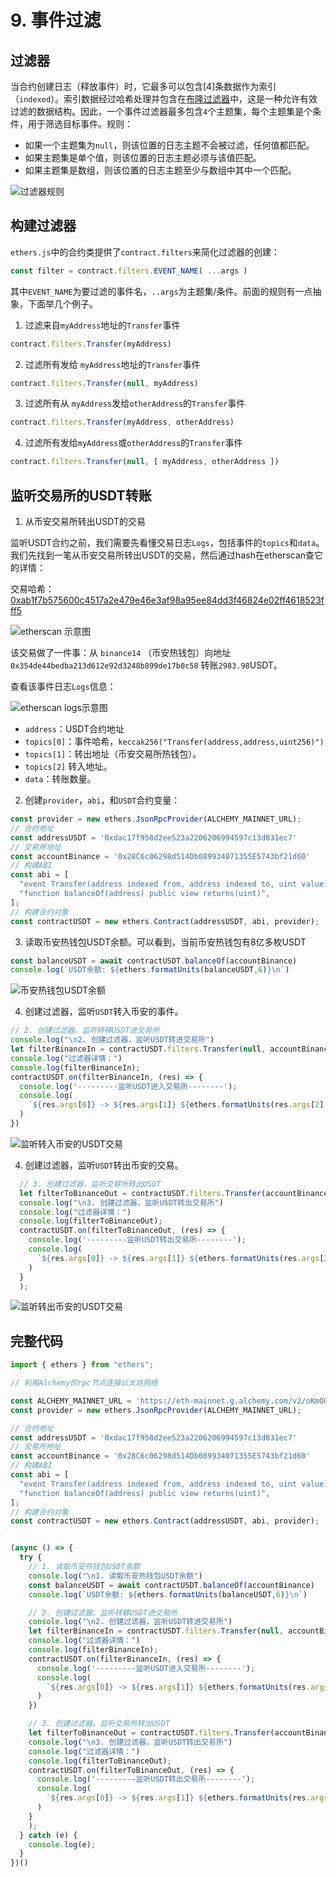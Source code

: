 
# 9. 事件过滤



## 过滤器

当合约创建日志（释放事件）时，它最多可以包含[4]条数据作为索引（`indexed`）。索引数据经过哈希处理并包含在[布隆过滤器](https://en.wikipedia.org/wiki/Bloom_filter)中，这是一种允许有效过滤的数据结构。因此，一个事件过滤器最多包含`4`个主题集，每个主题集是个条件，用于筛选目标事件。规则：

- 如果一个主题集为`null`，则该位置的日志主题不会被过滤，任何值都匹配。
- 如果主题集是单个值，则该位置的日志主题必须与该值匹配。
- 如果主题集是数组，则该位置的日志主题至少与数组中其中一个匹配。

![过滤器规则](img/9-1.png)



## 构建过滤器
`ethers.js`中的合约类提供了`contract.filters`来简化过滤器的创建：

```js
const filter = contract.filters.EVENT_NAME( ...args )
```

其中`EVENT_NAME`为要过滤的事件名，`..args`为主题集/条件。前面的规则有一点抽象，下面举几个例子。

1. 过滤来自`myAddress`地址的`Transfer`事件
  ```js
  contract.filters.Transfer(myAddress)
  ```

2. 过滤所有发给 `myAddress`地址的`Transfer`事件
  ```js
  contract.filters.Transfer(null, myAddress)
  ```

3. 过滤所有从 `myAddress`发给`otherAddress`的`Transfer`事件
  ```js
  contract.filters.Transfer(myAddress, otherAddress)
  ```

4. 过滤所有发给`myAddress`或`otherAddress`的`Transfer`事件
  ```js
  contract.filters.Transfer(null, [ myAddress, otherAddress ])
  ```

## 监听交易所的USDT转账


1. 从币安交易所转出USDT的交易

  监听USDT合约之前，我们需要先看懂交易日志`Logs`，包括事件的`topics`和`data`。我们先找到一笔从币安交易所转出USDT的交易，然后通过hash在etherscan查它的详情：

  交易哈希：[0xab1f7b575600c4517a2e479e46e3af98a95ee84dd3f46824e02ff4618523fff5](https://etherscan.io/tx/0xab1f7b575600c4517a2e479e46e3af98a95ee84dd3f46824e02ff4618523fff5)

  ![etherscan 示意图](img/9-2.png)

  该交易做了一件事：从 `binance14` （币安热钱包）向地址`0x354de44bedba213d612e92d3248b899de17b0c58` 转账`2983.98`USDT。

  查看该事件日志`Logs`信息：

  ![etherscan logs示意图](img/9-3.png)

  - `address`：USDT合约地址
  - `topics[0]`：事件哈希，`keccak256("Transfer(address,address,uint256)")`
  - `topics[1]`：转出地址（币安交易所热钱包）。
  - `topics[2]` 转入地址。
  - `data`：转账数量。

2. 创建`provider`，`abi`，和`USDT`合约变量：

  ```js
  const provider = new ethers.JsonRpcProvider(ALCHEMY_MAINNET_URL);
  // 合约地址
  const addressUSDT = '0xdac17f958d2ee523a2206206994597c13d831ec7'
  // 交易所地址
  const accountBinance = '0x28C6c06298d514Db089934071355E5743bf21d60'
  // 构建ABI
  const abi = [
    "event Transfer(address indexed from, address indexed to, uint value)",
    "function balanceOf(address) public view returns(uint)",
  ];
  // 构建合约对象
  const contractUSDT = new ethers.Contract(addressUSDT, abi, provider);
  ```

3. 读取币安热钱包USDT余额。可以看到，当前币安热钱包有8亿多枚USDT
  ```js
  const balanceUSDT = await contractUSDT.balanceOf(accountBinance)
  console.log(`USDT余额: ${ethers.formatUnits(balanceUSDT,6)}\n`)
  ```
  ![币安热钱包USDT余额](img/9-4.png)


4. 创建过滤器，监听`USDT`转入币安的事件。

  ```js
  // 2. 创建过滤器，监听转移USDT进交易所
  console.log("\n2. 创建过滤器，监听USDT转进交易所")
  let filterBinanceIn = contractUSDT.filters.Transfer(null, accountBinance);
  console.log("过滤器详情：")
  console.log(filterBinanceIn);
  contractUSDT.on(filterBinanceIn, (res) => {
    console.log('---------监听USDT进入交易所--------');
    console.log(
      `${res.args[0]} -> ${res.args[1]} ${ethers.formatUnits(res.args[2],6)}`
    )
  })
  ```
  ![监听转入币安的USDT交易](img/9-5.png)

4. 创建过滤器，监听`USDT`转出币安的交易。

  ```js
    // 3. 创建过滤器，监听交易所转出USDT
    let filterToBinanceOut = contractUSDT.filters.Transfer(accountBinance);
    console.log("\n3. 创建过滤器，监听USDT转出交易所")
    console.log("过滤器详情：")
    console.log(filterToBinanceOut);
    contractUSDT.on(filterToBinanceOut, (res) => {
      console.log('---------监听USDT转出交易所--------');
      console.log(
        `${res.args[0]} -> ${res.args[1]} ${ethers.formatUnits(res.args[2],6)}`
      )
    }
    );
  ```
  ![监听转出币安的USDT交易](img/9-6.png)

## 完整代码

```js
import { ethers } from "ethers";

// 利用Alchemy的rpc节点连接以太坊网络

const ALCHEMY_MAINNET_URL = 'https://eth-mainnet.g.alchemy.com/v2/oKmOQKbneVkxgHZfibs-iFhIlIAl6HDN';
const provider = new ethers.JsonRpcProvider(ALCHEMY_MAINNET_URL);

// 合约地址
const addressUSDT = '0xdac17f958d2ee523a2206206994597c13d831ec7'
// 交易所地址
const accountBinance = '0x28C6c06298d514Db089934071355E5743bf21d60'
// 构建ABI
const abi = [
  "event Transfer(address indexed from, address indexed to, uint value)",
  "function balanceOf(address) public view returns(uint)",
];
// 构建合约对象
const contractUSDT = new ethers.Contract(addressUSDT, abi, provider);


(async () => {
  try {
    // 1. 读取币安热钱包USDT余额
    console.log("\n1. 读取币安热钱包USDT余额")
    const balanceUSDT = await contractUSDT.balanceOf(accountBinance)
    console.log(`USDT余额: ${ethers.formatUnits(balanceUSDT,6)}\n`)

    // 2. 创建过滤器，监听转移USDT进交易所
    console.log("\n2. 创建过滤器，监听USDT转进交易所")
    let filterBinanceIn = contractUSDT.filters.Transfer(null, accountBinance);
    console.log("过滤器详情：")
    console.log(filterBinanceIn);
    contractUSDT.on(filterBinanceIn, (res) => {
      console.log('---------监听USDT进入交易所--------');
      console.log(
        `${res.args[0]} -> ${res.args[1]} ${ethers.formatUnits(res.args[2],6)}`
      )
    })

    // 3. 创建过滤器，监听交易所转出USDT
    let filterToBinanceOut = contractUSDT.filters.Transfer(accountBinance);
    console.log("\n3. 创建过滤器，监听USDT转出交易所")
    console.log("过滤器详情：")
    console.log(filterToBinanceOut);
    contractUSDT.on(filterToBinanceOut, (res) => {
      console.log('---------监听USDT转出交易所--------');
      console.log(
        `${res.args[0]} -> ${res.args[1]} ${ethers.formatUnits(res.args[2],6)}`
      )
    }
    );
  } catch (e) {
    console.log(e);
  }
})()
```
